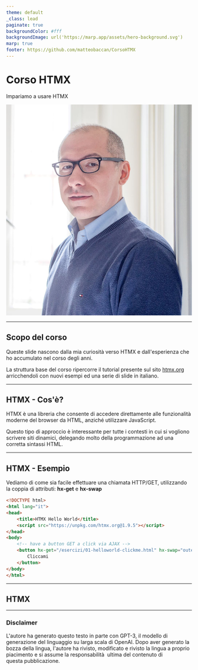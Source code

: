 ```yaml
---
theme: default
_class: lead
paginate: true
backgroundColor: #fff
backgroundImage: url('https://marp.app/assets/hero-background.svg')
marp: true
footer: https://github.com/matteobaccan/CorsoHTMX
---
```


# Corso HTMX

Impariamo a usare HTMX

![bg right](img/matteo-baccan.jpg)

<!-- _paginate: false -->
<!-- _footer: "" -->

---

## Scopo del corso

Queste slide nascono dalla mia curiosità verso HTMX e dall'esperienza che ho accumulato nel corso degli anni.

La struttura base del corso ripercorre il tutorial presente sul sito [htmx.org](https://htmx.org/) arricchendoli con nuovi esempi ed una serie di slide in italiano.

---

## HTMX - Cos'è?

HTMX è una libreria che consente di accedere direttamente alle funzionalità moderne del browser da HTML, anziché utilizzare JavaScript.

Questo tipo di approccio è interessante per tutte i contesti in cui si vogliono scrivere siti dinamici, delegando molto della programmazione ad una corretta sintassi HTML.

---

## HTMX - Esempio

Vediamo di come sia facile effettuare una chiamata HTTP/GET, utilizzando la coppia di attributi: **hx-get** e **hx-swap**

```html
<!DOCTYPE html>
<html lang="it">
<head>
    <title>HTMX Hello World</title>
    <script src="https://unpkg.com/htmx.org@1.9.5"></script>
</head>
<body>
    <!-- have a button GET a click via AJAX -->
    <button hx-get="/esercizi/01-helloworld-clickme.html" hx-swap="outerHTML">
        Cliccami
    </button>
</body>
</html>
```

---

## HTMX



---

### Disclaimer

L'autore ha generato questo testo in parte con GPT-3, il modello di generazione del linguaggio su larga scala di OpenAI. Dopo aver generato la bozza della lingua, l'autore ha rivisto, modificato e rivisto la lingua a proprio piacimento e si assume la responsabilità  ultima del contenuto di questa pubblicazione.

